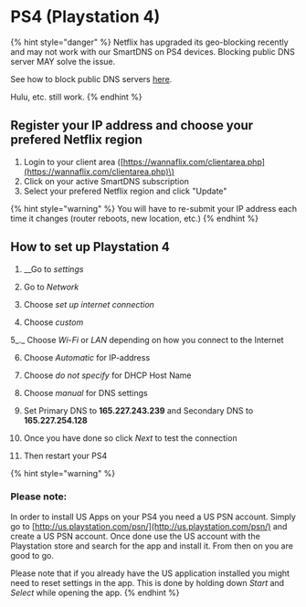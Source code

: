 # PS4 \(Playstation 4\)

{% hint style="danger" %}
Netflix has upgraded its geo-blocking recently and may not work with our SmartDNS on PS4 devices. Blocking public DNS server MAY solve the issue. 

See how to block public DNS servers [here](../../../routers/smartdns/block-public-dns.md).

Hulu, etc. still work.
{% endhint %}

## Register your IP address and choose your prefered Netflix region

1. Login to your client area \([https://wannaflix.com/clientarea.php](https://wannaflix.com/clientarea.php)\)
2. Click on your active SmartDNS subscription
3. Select your prefered Netflix region and click "Update"

{% hint style="warning" %}
You will have to re-submit your IP address each time it changes \(router reboots, new location, etc.\)
{% endhint %}

## How to set up Playstation 4

1. __Go to _settings_

2. Go to _Network_

3. Choose  _set up internet connection_

4. Choose _custom_

5_._ Choose _Wi-Fi_ or _LAN_ depending on how you connect to the Internet

6. Choose _Automatic_ for IP-address

7. Choose _do not specify_ for DHCP Host Name

8. Choose _manual_ for DNS settings

9. Set Primary DNS to **165.227.243.239** and Secondary DNS to  **165.227.254.128**

10. Once you have done so click _Next_ to test the connection

11. Then restart your PS4

{% hint style="warning" %}
### Please note:

In order to install US Apps on your PS4 you need a US PSN account. Simply go to [http://us.playstation.com/psn/](http://us.playstation.com/psn/) and create a US PSN account. Once done use the US account with the Playstation store and search for the app and install it. From then on you are good to go.

Please note that if you already have the US application installed you might need to reset settings in the app. This is done by holding down _Start_ and _Select_ while opening the app.
{% endhint %}

### 

